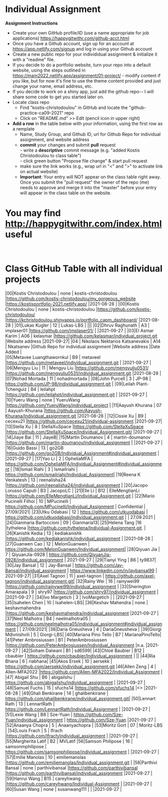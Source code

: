 # Individual Assignment

**Assignment Instructions**

- Create your own GitHub profile/ID (use a name appropriate for job applications) <https://happygitwithr.com/github-acct.html>
- Once you have a Github account, sign up for an account at <https://app.netlify.com/signup> and log in using your Github account
- Create a new public repo for your individidual assignment & initialize it with a "readme" file.
- If you decide to do a portfolio website, turn your repo into a default website, using the steps outlined in <https://mam2022.netlify.app/assignment/01-project/>
       - modify content if you like, but for now it's fine to use the theme content provided and just change your name, email address, etc.
- If you decide to work on a shiny app, just add the github repo-- I will share some code to get you started later on.
- Locate class repo
    - Find "kostis-christodoulou" in GitHub and locate the "github-practice-ca09-2021" repo
    - Click on "README.md" >> Edit (pencil icon in upper right)
- **Add a row** in the table below with your information, using the first row as a remplate
    - Name, Study Group, and Github ID, url for Github Repo for individual assignment, and  website address 
    - **commit** your changes and submit **pull** request   
            - write a **descriptive** commit message (e.g. "added Kostis Christodoulou to class table")  
            - click green button "Propose file change" & start pull request  
    - make sure the link works (e.g., wrap url in "<" and ">" to activate link on actual website)  
    - **Important**: Your entry will NOT appear on the class table right away.  Once you submit the "pull request" the owner of the repo (me) needs to approve and merge it into the "master" before your entry will appear in the class table on the website. 

# You may find <http://happygitwithr.com/index.html> useful
 
<br>

# Class GitHub Table with all individual projects

|00|Kostis Christodoulou   | none     | kostis-christodoulou |<https://github.com/kostis-christodoulou/my_gorgeous_website>   |<https://kostisportfolio-2021.netlify.app/>        |2021-08-28 |
|00|Kostis Christodoulou   | none     | kostis-christodoulou |<https://github.com/kostis-christodoulou/>   |<https://kchristodoulou.shinyapps.io/portfolio_capm_dashboard/>        |2021-08-28 |
|01|Lukas Kugler   | 12     | Lukas-LBS | |||
|02|Dhruv Raghunath   | A3     | implaser01 |<https://github.com/implaser01/>   |        |2021-09-27 |
|03|El Asmar Karim | A06 | kelasmar  |https://github.com/kelasmar/individual_project.git  |Website address              |2021-09-27|
|04 | Nikolaos Nektarios Katsanevakis | A14 | Nkatsanev            |Github Repo for individual assignment                      |Website address              |Date Added     |  
|05|Metavee Luangthawornkul   | B9     | metaveel |https://github.com/metaveel/individual_assignment.git  |      |2021-09-27 |
|06|Mengyu Liu   | 11    | Mengyu Liu |<https://github.com/mengyuliu0531/>   |<https://github.com/mengyuliu0531/individual_assignment.git>        |2021-08-28 |
|07|Nohad Mortada   | 11     | nohadmortada |
|08|John Purcell   | 3     | JP-98 | https://github.com/JP-98/individual_assignment.git |
|09|Leilah Plant-Tchenguiz   | B4     | leilahpt |<https://github.com/leilahpt/individual_assignment.git>   |        |2021-09-27 |
|10|Yueru Wang   | none     | YueruWang |<https://github.com/YueruWang/individual_project>   |
|11|Aayush Khurana   | 07   | Aayush-Khurana |https://github.com/Aayush-Khurana/Individual_assignment.git |2021-08-28 |
|12|Cissie Xu   | B9   | cecexu21 |<https://github.com/cecexu21/individual-assignment>   |2021-09-27|
|13|Stella Xu   | 8     | StellaXuSpace |<https://github.com/StellaXuSpace>   |<https://github.com/StellaXuSpace/Individual_Assignment.git/>        |2021-09-27 |
|14|Jiaye Bai   | 11     | JiayeB|
|15|Martin Doumanov   | 4     | martin-doumanov |<https://github.com/martin-doumanov/individual_assignment>   |        |2021-09-27 |
|16|Guido Bassi   | 13     | go2GB |https://github.com/go2GB/Individual_Assignment#individual_assignment   |          |2021-09-27 |
|17|Yao Li   | 2     | OpheliaMFA | <https://github.com/OpheliaMFA/Individual_Assignment#individual_assignment>   |
|18|Ismail Riahi   | 3    | Ismailriahi | https://github.com/ismailriahi/Individual_Assignment|
|19|Reena K Venkatesh   | 13     | reenalisha24 |<https://github.com/reenalisha24/individual_assignment>   |
|20|Jacopo Lorusso Caputi | B3 | JacopoLC |
|21|Elle Li   | B12     | ElleMengtianLi |<https://github.com/ElleMengtianLi/Individual_Assignment.git>   |
|22|Mario Pucinelli Filhoi   | 10     | MPucinelli | https://github.com/MPucinelli/Individual_Assignment | Confidential | 27/09/2021|
|23|Utku Odabasi   | 12     | <https://github.com/utkuodabasi> | <https://github.com/utkuodabasi/individual_assignment.git> |  | 27.09.2021 | 
|24|Gianmaria Bartoccioni  | 09     | Gianmaria13|
|25|Helena Tang    |16   |tythelena   |<https://github.com/tythelena/Individual-Assignment.git>. |
|26|Kanishk Kedia   | 13     | kediakanishk |https://github.com/kediakanishk/individual_assignment   |        |2021-08-28 |
|27|Guanwen Cao    | 12     | MelonGuanwen | https://github.com/MelonGuanwen/Individual_assignment|
|28|Qiyuan Jia   | 7     | QiyuanJia-0928 | <https://github.com/QiyuanJia-0928/individual_assignment> | 2021-09-27 |
|29|Tianyi Ying    | B6     | ty9837|
|30|Jay Bansal   | 12     | Jay-Bansal | https://github.com/Jay-Bansal/individual_assignment | https://www.linkedin.com/in/jaybansal99 | 2021-09-27|
|31|Axel Tagnon   | 11     | axel-tagnon | https://github.com/axel-tagnon/individual_assignment.git|
|32|Rainy Wei   | 16     | rainywei99 |<https://github.com/rainywei99/individual_assignment>   |
|33|Sherington Amarapala   | 9     | shry97 |<https://github.com/shry97/individual_assignment>   |       |2021-09-27 |
|34|Ivo Margetich   | 3     | IvoMargetich |   |       |2021-09-27 |
|35|Isahelen Chen   | 10     | Isahelen-LBS|
|36|Keshav Mahendra   | none     | keshavmahendra |<https://github.com/keshavmahendra/individual_assignment>        |2021-09-27 |
|37|Neel Malhotra   | B4     | neelmalhotra05 | https://github.com/neelmalhotra05/individual_assignment#individual_assignment |  | 27/09/2021|
|38|Daria Gneusheva   | 4     | DariaGneusheva |
|39|Giorgi Mdivnishvili   | 5     | Giorgi-LBS|
|40|Mariana Pino Tello   | B7     | MarianaPinoTello|
|41|Peter Ambrosiussen  | B1     | PeterAmbrosiussen |https://github.com/PeterAmbrosiussen/Individual_Assignment   |n.a.        |2021-09-27 |
|42|Soham Dalwani   | B1     | sd6599|
|43|Chloé Baubier   | B12     | cbaubier | https://github.com/cbaubier/Individual_assignment | ||
|44|Ria Bhana   | 6     | riabhana|
|45|Akos Ersek     | 10     | aersekk | https://github.com/aersekk/individual_assignment.git
|46|Allen Zeng   | 4     | Allen-MFA2022 |<https://github.com/Allen-MFA2022/Individual_Assignment>   |
|47| Abigail Shu   | B6     | abigailshu | <https://github.com/abigailshu/individual_assignment> | |2021-09-27 |
|48|Samuel Fuchs   | 15     | sfuchs14 |<https://github.com/sfuchs14>   |<>        |2021-08-28 |
|49|Ghali Benkirane   | 14     | ghalibenkirane | https://github.com/ghalibenkirane/individual_assignment.git|
|50|Lennart Rath   | 13     | LennartRath | https://github.com/LennartRath/Individual_Assignment  |     |2021-09-27 |
|51|Lexie Wang   | B8   | Sze-Yuan | <https://github.com/Sze-Yuan/individual_assignment>   | <https://github.com/Sze-Yuan>     |2021-09-27 |
|52|Anaanya Chopra  | 5    | Anaanyachopra |
|53|Moritz Gort   | 07     | Moritz-LBS |
|54|Louis Frach   | 5     | lfrach |https://github.com/lfrach/individual_assignment   |        |2021-09-27 |
|55|Margherita Latif   | B2     | MVLatif
|56|Samson Philipose   | 16     | samsonmphilipose | <https://github.com/samsonphilipose/individual_assignment>   |<none yet>        |2021-09-27 |
|57|Emilie Manolas   | 10     | emiliemanolas |https://github.com/emiliemanolas/Individual_assignment.git  | 
|58|Parthivi Bansal   | none     | parthivibansal |<https://github.com/parthivibansal>   |<https://github.com/parthivibansal/individual_assignment>        |2021-09-27 |
|59|Hanrui Wang   | B15     | careyhwang |<https://github.com/careyhwang/Individual-Assignment>   |        |2021-09-27 |
|60|Susan Wang   | none     | susanwang111 |  |     |2021-09-27 |

